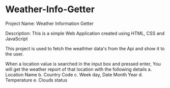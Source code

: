 # Weather-Info-Getter

Project Name: Weather Information Getter

Description: This is a simple Web Application created using HTML, CSS and JavaScript 

This project is used to fetch the weathher data's from the Api and show it to the user.


When a location value is searched in the input box and pressed enter, You will get the weather
report of that location with the following details
  a. Location Name
  b. Country Code
  c. Week day, Date Month Year
  d. Temperature
  e. Clouds status
